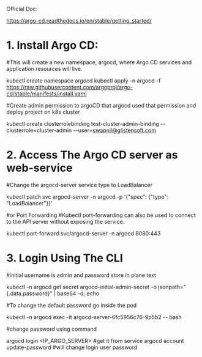 Official Doc:

https://argo-cd.readthedocs.io/en/stable/getting_started/

# 1. Install Argo CD:
#This will create a new namespace, argocd, where Argo CD services and application resources will live.

kubectl create namespace argocd
kubectl apply -n argocd -f https://raw.githubusercontent.com/argoproj/argo-cd/stable/manifests/install.yaml


#Create admin permission to argoCD that argocd used that permission and deploy project on k8s cluster 

kubectl create clusterrolebinding test-cluster-admin-binding --clusterrole=cluster-admin --user=swapnil@glistensoft.com

# 2. Access The Argo CD server as web-service
#Change the argocd-server service type to LoadBalancer

kubectl patch svc argocd-server -n argocd -p '{"spec": {"type": "LoadBalancer"}}'

#or Port Forwarding 
#Kubectl port-forwarding can also be used to connect to the API server without exposing the service.

kubectl port-forward svc/argocd-server -n argocd 8080:443


# 3. Login Using The CLI
#initial username is admin and password store in plane text

kubectl -n argocd get secret argocd-initial-admin-secret -o jsonpath="{.data.password}" | base64 -d; echo

#To change the default password go inside the pod

kubectl -n argocd exec -it argocd-server-6fc5956c76-9p5b2 -- bash

#change password using command 

argocd login <IP_ARGO_SERVER>   #get it from service
argocd account update-password  #will change login user password




